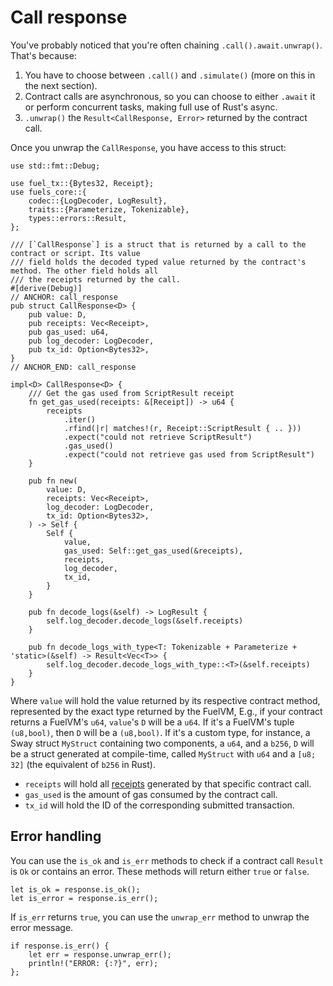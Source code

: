 # Call response

<!-- This section should why you have to chain `.call().await.unwrap()` so often -->
<!-- chaining:example:start -->
You've probably noticed that you're often chaining `.call().await.unwrap()`. That's because:

1. You have to choose between `.call()` and `.simulate()` (more on this in the next section).
2. Contract calls are asynchronous, so you can choose to either `.await` it or perform concurrent tasks, making full use of Rust's async.
3. `.unwrap()` the `Result<CallResponse, Error>` returned by the contract call.
<!-- chaining:example:end -->

<!-- This section should preface what the `CallResponse` is -->
<!-- call_resp:example:start -->
Once you unwrap the `CallResponse`, you have access to this struct:
<!-- call_resp:example:end -->

```rust,ignore
use std::fmt::Debug;

use fuel_tx::{Bytes32, Receipt};
use fuels_core::{
    codec::{LogDecoder, LogResult},
    traits::{Parameterize, Tokenizable},
    types::errors::Result,
};

/// [`CallResponse`] is a struct that is returned by a call to the contract or script. Its value
/// field holds the decoded typed value returned by the contract's method. The other field holds all
/// the receipts returned by the call.
#[derive(Debug)]
// ANCHOR: call_response
pub struct CallResponse<D> {
    pub value: D,
    pub receipts: Vec<Receipt>,
    pub gas_used: u64,
    pub log_decoder: LogDecoder,
    pub tx_id: Option<Bytes32>,
}
// ANCHOR_END: call_response

impl<D> CallResponse<D> {
    /// Get the gas used from ScriptResult receipt
    fn get_gas_used(receipts: &[Receipt]) -> u64 {
        receipts
            .iter()
            .rfind(|r| matches!(r, Receipt::ScriptResult { .. }))
            .expect("could not retrieve ScriptResult")
            .gas_used()
            .expect("could not retrieve gas used from ScriptResult")
    }

    pub fn new(
        value: D,
        receipts: Vec<Receipt>,
        log_decoder: LogDecoder,
        tx_id: Option<Bytes32>,
    ) -> Self {
        Self {
            value,
            gas_used: Self::get_gas_used(&receipts),
            receipts,
            log_decoder,
            tx_id,
        }
    }

    pub fn decode_logs(&self) -> LogResult {
        self.log_decoder.decode_logs(&self.receipts)
    }

    pub fn decode_logs_with_type<T: Tokenizable + Parameterize + 'static>(&self) -> Result<Vec<T>> {
        self.log_decoder.decode_logs_with_type::<T>(&self.receipts)
    }
}
```

<!-- This section should explain the fields of the `CallResponse` struct -->
<!-- call_resp_fields:example:start -->
Where `value` will hold the value returned by its respective contract method, represented by the exact type returned by the FuelVM, E.g., if your contract returns a FuelVM's `u64`, `value`'s `D` will be a `u64`. If it's a FuelVM's tuple `(u8,bool)`, then `D` will be a `(u8,bool)`. If it's a custom type, for instance, a Sway struct `MyStruct` containing two components, a `u64`, and a `b256`, `D` will be a struct generated at compile-time, called `MyStruct` with `u64` and a `[u8; 32]` (the equivalent of `b256` in Rust).

- `receipts` will hold all [receipts](https://docs.fuel.network/docs/specs/abi/receipts/) generated by that specific contract call.
- `gas_used` is the amount of gas consumed by the contract call.
- `tx_id` will hold the ID of the corresponding submitted transaction.
<!-- call_resp_fields:example:end -->

## Error handling

<!-- This section should explain how to use the `is_ok` and `is_err` methods for a call response -->
<!-- call_resp_ok:example:start -->
You can use the `is_ok` and `is_err` methods to check if a contract call `Result` is `Ok` or contains an error. These methods will return either `true` or `false`.
<!-- call_resp_ok:example:end -->

<!-- This section should show an example of how to use the `is_ok` and `is_err` methods for a call response -->
<!-- call_resp_ok_code:example:start -->
```rust, ignore
let is_ok = response.is_ok();
let is_error = response.is_err();
```
<!-- call_resp_ok_code:example:end -->

<!-- This section should explain how to use the `unwrap_err` method for a call response -->
<!-- call_resp_error:example:start -->
If `is_err` returns `true`, you can use the `unwrap_err` method to unwrap the error message.
<!-- call_resp_error:example:end -->

<!-- This section should show an example of how to unwrap a call response error -->
<!-- call_resp_error_code:example:start -->
```rust, ignore
if response.is_err() {
    let err = response.unwrap_err();
    println!("ERROR: {:?}", err);
};
```
<!-- call_resp_error_code:example:end -->
